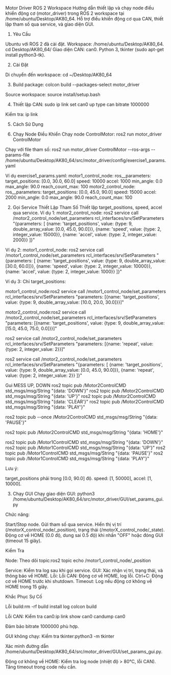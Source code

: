 Motor Driver ROS 2 Workspace
Hướng dẫn thiết lập và chạy node điều khiển động cơ (motor_driver) trong ROS 2 workspace tại /home/ubuntu/Desktop/AK80_64. Hỗ trợ điều khiển động cơ qua CAN, thiết lập tham số qua service, và giao diện GUI.

1. Yêu Cầu

Ubuntu với ROS 2 đã cài đặt.
Workspace: /home/ubuntu/Desktop/AK80_64.
cd Desktop/AK80_64/
Giao diện CAN: can0.
Python 3, tkinter (sudo apt-get install python3-tk).

2. Cài Đặt

Di chuyển đến workspace:
cd ~/Desktop/AK80_64


3. Build package:
colcon build --packages-select motor_driver


Source workspace:
source install/setup.bash


4. Thiết lập CAN:
sudo ip link set can0 up type can bitrate 1000000

Kiểm tra:
ip link



5. Cách Sử Dụng


1. Chạy Node Điều Khiển
Chạy node ControlMotor:
ros2 run motor_driver ControlMotor

Chạy với file tham số:
ros2 run motor_driver ControlMotor --ros-args --params-file /home/ubuntu/Desktop/AK80_64/src/motor_driver/config/exercise1_params.yaml

Ví dụ exercise1_params.yaml:
motor1_control_node:
  ros__parameters:
    target_positions: [0.0, 30.0, 60.0]
    speed: 10000
    accel: 1000
    min_angle: 0.0
    max_angle: 90.0
    reach_count_max: 100
motor2_control_node:
  ros__parameters:
    target_positions: [0.0, 45.0, 90.0]
    speed: 15000
    accel: 2000
    min_angle: 0.0
    max_angle: 90.0
    reach_count_max: 100

2. Gọi Service Thiết Lập Tham Số
Thiết lập target_positions, speed, accel qua service.
Ví dụ 1: motor2_control_node:
ros2 service call /motor2_control_node/set_parameters rcl_interfaces/srv/SetParameters "{parameters: [
    {name: 'target_positions', value: {type: 9, double_array_value: [0.0, 45.0, 90.0]}},
    {name: 'speed', value: {type: 2, integer_value: 15000}},
    {name: 'accel', value: {type: 2, integer_value: 2000}}
]}"

Ví dụ 2: motor1_control_node:
ros2 service call /motor1_control_node/set_parameters rcl_interfaces/srv/SetParameters "{parameters: [
    {name: 'target_positions', value: {type: 9, double_array_value: [30.0, 60.0]}},
    {name: 'speed', value: {type: 2, integer_value: 10000}},
    {name: 'accel', value: {type: 2, integer_value: 1000}}
]}"

Ví dụ 3: Chỉ target_positions:

motor1_control_node:ros2 service call /motor1_control_node/set_parameters rcl_interfaces/srv/SetParameters "parameters: [{name: 'target_positions', value: {type: 9, double_array_value: [10.0, 20.0, 30.0]}}]"


motor2_control_node:ros2 service call /motor2_control_node/set_parameters rcl_interfaces/srv/SetParameters "parameters: [{name: 'target_positions', value: {type: 9, double_array_value: [15.0, 45.0, 75.0, 0.0]}}]"

ros2 service call /motor2_control_node/set_parameters rcl_interfaces/srv/SetParameters "parameters: [{name: 'repeat', value: {type: 2, integer_value: 2}}]"

ros2 service call /motor2_control_node/set_parameters rcl_interfaces/srv/SetParameters "{parameters: [
    {name: 'target_positions', value: {type: 9, double_array_value: [0.0, 45.0, 90.0]}},
    {name: 'repeat', value: {type: 2, integer_value: 2}}
]}"


Gui MESS UP, DOWN
ros2 topic pub /Motor2ControlCMD std_msgs/msg/String "{data: 'DOWN'}"
ros2 topic pub /Motor2ControlCMD std_msgs/msg/String "{data: 'UP'}"
ros2 topic pub /Motor2ControlCMD std_msgs/msg/String "{data: 'CLEAR'}"
ros2 topic pub /Motor2ControlCMD std_msgs/msg/String "{data: 'PLAY'}"

ros2 topic pub --once /Motor2ControlCMD std_msgs/msg/String "{data: 'PAUSE'}"

ros2 topic pub /Motor2ControlCMD std_msgs/msg/String "{data: 'HOME'}"

ros2 topic pub /Motor1ControlCMD std_msgs/msg/String "{data: 'DOWN'}"
ros2 topic pub /Motor1ControlCMD std_msgs/msg/String "{data: 'UP'}"
ros2 topic pub /Motor1ControlCMD std_msgs/msg/String "{data: 'PAUSE'}"
ros2 topic pub /Motor1ControlCMD std_msgs/msg/String "{data: 'PLAY'}"

Lưu ý:

target_positions phải trong [0.0, 90.0] độ.
speed: [1, 50000], accel: [1, 10000].

3. Chạy GUI
Chạy giao diện GUI:
python3 /home/ubuntu/Desktop/AK80_64/src/motor_driver/GUI/set_params_gui.py

Chức năng:

Start/Stop node.
Gửi tham số qua service.
Hiển thị vị trí (/motorX_control_node/_position), trạng thái (/motorX_control_node/_state).
Động cơ về HOME (0.0 độ, dung sai 0.5 độ) khi nhấn "OFF" hoặc đóng GUI (timeout 15 giây).

Kiểm Tra

Node: Theo dõi topic:ros2 topic echo /motor1_control_node/_position


Service: Kiểm tra log sau khi gọi service.
GUI: Xác nhận vị trí, trạng thái, và thông báo về HOME.
Lỗi:
Lỗi CAN: Động cơ về HOME, log lỗi.
Ctrl+C: Động cơ về HOME trước khi shutdown.
Timeout: Log nếu động cơ không về HOME trong 15 giây.



Khắc Phục Sự Cố

Lỗi build:rm -rf build install log
colcon build


Lỗi CAN:
Kiểm tra can0:ip link show can0
candump can0


Đảm bảo bitrate 1000000 phù hợp.


GUI không chạy:
Kiểm tra tkinter:python3 -m tkinter


Xác minh đường dẫn /home/ubuntu/Desktop/AK80_64/src/motor_driver/GUI/set_params_gui.py.


Động cơ không về HOME:
Kiểm tra log node (nhiệt độ > 80°C, lỗi CAN).
Tăng timeout trong code nếu cần.



